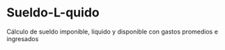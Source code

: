 # Sueldo-L-quido
Cálculo de sueldo imponible, líquido y disponible con gastos promedios e ingresados
